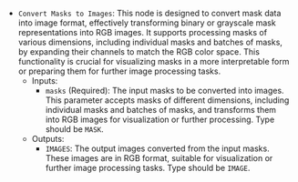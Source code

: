 - `Convert Masks to Images`: This node is designed to convert mask data into image format, effectively transforming binary or grayscale mask representations into RGB images. It supports processing masks of various dimensions, including individual masks and batches of masks, by expanding their channels to match the RGB color space. This functionality is crucial for visualizing masks in a more interpretable form or preparing them for further image processing tasks.
    - Inputs:
        - `masks` (Required): The input masks to be converted into images. This parameter accepts masks of different dimensions, including individual masks and batches of masks, and transforms them into RGB images for visualization or further processing. Type should be `MASK`.
    - Outputs:
        - `IMAGES`: The output images converted from the input masks. These images are in RGB format, suitable for visualization or further image processing tasks. Type should be `IMAGE`.
